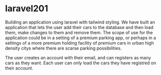 # laravel201
Building an application using laravel with tailwind styling. 
We have built an application that lets the user add their cars to the database and then load them, make changes to them and remove them.
The scope of use for the application could be in a setting of a premium parking app, or perhaps in a settings of a more premium holding facility of premium cars in urban high density citys where there are scarse parking possibilities. 

The user creates an account with their email, and can registers as many cars as they want. Each user can only load the cars they have registred on their account. 
